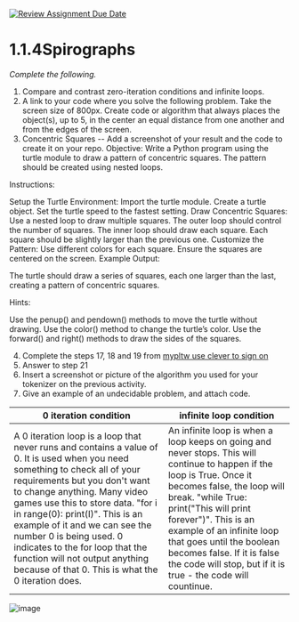 [![Review Assignment Due Date](https://classroom.github.com/assets/deadline-readme-button-22041afd0340ce965d47ae6ef1cefeee28c7c493a6346c4f15d667ab976d596c.svg)](https://classroom.github.com/a/SkD24yV8)
# 1.1.4Spirographs

*Complete the following.*

1. Compare and contrast zero-iteration conditions and infinite loops.
2. A link to your code where you solve the following problem. Take the screen size of 800px. Create code or algorithm that always places the object(s), up to 5, in the center an equal distance from one another and from the edges of the screen.
3. Concentric Squares -- Add a screenshot of your result and the code to create it on your repo.
Objective: Write a Python program using the turtle module to draw a pattern of concentric squares. The pattern should be created using nested loops.

Instructions:

Setup the Turtle Environment:
Import the turtle module.
Create a turtle object.
Set the turtle speed to the fastest setting.
Draw Concentric Squares:
Use a nested loop to draw multiple squares.
The outer loop should control the number of squares.
The inner loop should draw each square.
Each square should be slightly larger than the previous one.
Customize the Pattern:
Use different colors for each square.
Ensure the squares are centered on the screen.
Example Output:

The turtle should draw a series of squares, each one larger than the last, creating a pattern of concentric squares.

Hints:

Use the penup() and pendown() methods to move the turtle without drawing.
Use the color() method to change the turtle’s color.
Use the forward() and right() methods to draw the sides of the squares.


4. Complete the steps 17, 18 and 19 from [mypltw use clever to sign on](https://pltw.read.inkling.com/a/b/5310c007377c46e28d745961310f0c2e/p/728c751a6c4145bea0ea83c5058fb9f9#44b0003a2ee14fcc9865e7bb5faec747)
5. Answer to step 21
6. Insert a screenshot or picture of the algorithm you used for your tokenizer on the previous activity.
7. Give an example of an undecidable problem, and attach code.



|0 iteration condition|infinite loop condition|
|--|--|
|A 0 iteration loop is a loop that never runs and contains a value of 0. It is used when you need something to check all of your requirements but you don't want to change anything. Many video games use this to store data. "for i in range(0): print(I)". This is an example of it and we can see the number 0 is being used. 0 indicates to the for loop that the function will not output anything because of that 0. This is what the 0 iteration does.| An infinite loop is when a loop keeps on going and never stops. This will continue to happen if the loop is True. Once it becomes false, the loop will break. "while True: print("This will print forever")". This is an example of an infinite loop that goes until the boolean becomes false. If it is false the code will stop, but if it is true - the code will countinue. |



















![image](https://github.com/user-attachments/assets/e0eaec5f-87a8-47dd-b56e-10722c35471f)

